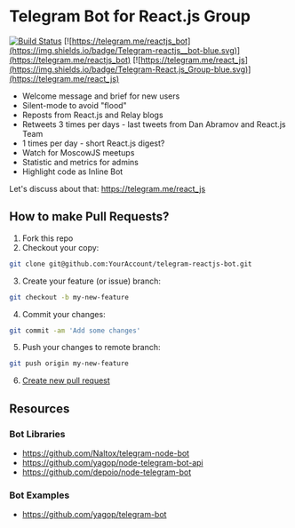 # Telegram Bot for React.js Group

[![Build Status](https://travis-ci.org/StartupMakers/telegram-reactjs-bot.svg?branch=master)](https://travis-ci.org/StartupMakers/telegram-reactjs-bot) [![https://telegram.me/reactjs_bot](https://img.shields.io/badge/Telegram-reactjs__bot-blue.svg)](https://telegram.me/reactjs_bot) [![https://telegram.me/react_js](https://img.shields.io/badge/Telegram-React.js_Group-blue.svg)](https://telegram.me/react_js)

+ Welcome message and brief for new users
+ Silent-mode to avoid "flood"
+ Reposts from React.js and Relay blogs
+ Retweets 3 times per days - last tweets from Dan Abramov and React.js Team
+ 1 times per day - short React.js digest?
+ Watch for MoscowJS meetups
+ Statistic and metrics for admins
+ Highlight code as Inline Bot

Let's discuss about that: https://telegram.me/react_js


## How to make Pull Requests?

1. Fork this repo
2. Checkout your copy:

  ```bash
  git clone git@github.com:YourAccount/telegram-reactjs-bot.git
  ```

3. Create your feature (or issue) branch:
 
  ```bash
  git checkout -b my-new-feature
  ```

4. Commit your changes:

  ```bash
  git commit -am 'Add some changes'
  ```

5. Push your changes to remote branch:

  ```bash
  git push origin my-new-feature
  ```

6. [Create new pull request](https://github.com/StartupMakers/telegram-reactjs-bot/compare)


## Resources

### Bot Libraries

+ https://github.com/Naltox/telegram-node-bot
+ https://github.com/yagop/node-telegram-bot-api
+ https://github.com/depoio/node-telegram-bot

### Bot Examples

+ https://github.com/yagop/telegram-bot
